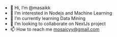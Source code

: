 - 👋 Hi, I’m @masaikk
- 👀 I’m interested in Nodejs and Machine Learning
- 🌱 I’m currently learning Data Mining
- 💞️ I’m looking to collaborate on NextJs project
- 📫 How to reach me mosaicyy@gmail.com

<!---
masaikk/masaikk is a ✨ special ✨ repository because its `README.md` (this file) appears on your GitHub profile.
You can click the Preview link to take a look at your changes.
--->
